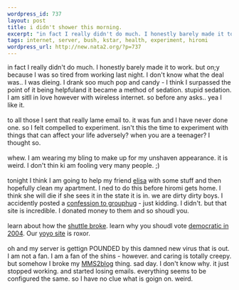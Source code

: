 ```yaml
--- 
wordpress_id: 737
layout: post
title: i didn't shower this morning.
excerpt: "in fact I really didn't do much. I honestly barely made it to work. but on;y because I was so tired from working last night. I don't know what the deal was.. I was dieing. I drank soo much pop and candy  - I think I surpassed the point of it being helpfuland it became a method of sedation. stupid sedation. I am sitll in love however with wireless internet. so before any asks.. yea I like it. "
tags: internet, server, bush, kstar, health, experiment, hiromi
wordpress_url: http://new.nata2.org/?p=737
---
```

in fact I really didn't do much. I honestly barely made it to work. but on;y because I was so tired from working last night. I don't know what the deal was.. I was dieing. I drank soo much pop and candy  - I think I surpassed the point of it being helpfuland it became a method of sedation. stupid sedation. I am sitll in love however with wireless internet. so before any asks.. yea I like it. <br/><br/>to all those I sent that really lame email to. it was fun and I have never done one. so I felt compelled to experiment. isn't this the time to experiment with things that can affect your life adversely? when you are a teenager? I thought so. <br/><br/>whew. I am wearing my bling to make up for my unshaven appearance. it is weird. I don't thin ki am fooling very many people. ;)<br/><br/>tonight I think I am going to help my friend <a href="http://heroshomework.com/default.html">elisa</a> with some stuff and then hopefully clean my apartment. I ned to do this before hiromi gets home. I think she will die if she sees it in the state it is in. we are dirty dirty boys. I accidently posted a <a href="http://grouphug.us/confessions/488219660">confession to grouphug</a> - just kidding. I didn't. but that site is incredible. I donated money to them and so shoudl you. <br/><br/>learn about how the <a href="http://www.newsday.com/news/health/ny-hscov0127,0,442476.story?coll=ny-health-headlines">shuttle broke</a>. learn why you shoudl vote <a href="http://www.blackstarsblog.com/bushin41point2.htm">democratic in 2004</a>. Our <a href="http://learntoyoyo.com">yoyo site</a> is roxor. <br/><br/>oh and my server is gettign POUNDED by this damned new virus that is out. I am not a fan. I am a fan of the shins - however. and caring is totally creepy. but somehow I broke my <a href="http://nata2.info/?path=code%2Fmms2blog">MMS2blog</a> thing. sad day. I don't know why. it just stopped working. and started losing emails. everything seems to be configured the same. so I have no clue what is goign on. weird. 
